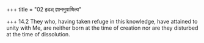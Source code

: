 +++
title = "02 इदञ् ज्ञानमुपाश्रित्य"

+++
14.2 They who, having taken refuge in this knowledge, have attained to
unity with Me, are neither born at the time of creation nor are they
disturbed at the time of dissolution.
